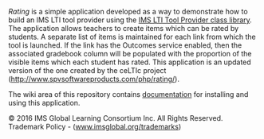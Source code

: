 *Rating* is a simple application developed as a way to demonstrate how to build an IMS LTI tool provider using the [IMS LTI Tool Provider class library](https://github.com/IMSGlobal/LTI-Tool-Provider-Library-PHP). The application allows teachers to create items which can be rated by students. A separate list of items is maintained for each link from which the tool is launched. If the link has the Outcomes service enabled, then the associated gradebook column will be populated with the proportion of the visible items which each student has rated.  This application is an updated version of the one created by the ceLTIc project (http://www.spvsoftwareproducts.com/php/rating/).

The wiki area of this repository contains [documentation](https://github.com/IMSGlobal/LTI-Sample-Tool-Provider-PHP/wiki) for installing and using this application.

&copy; 2016 IMS Global Learning Consortium Inc. All Rights Reserved. Trademark Policy - (www.imsglobal.org/trademarks)
